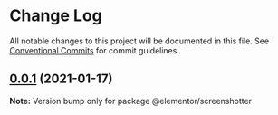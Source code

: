 # Change Log

All notable changes to this project will be documented in this file.
See [Conventional Commits](https://conventionalcommits.org) for commit guidelines.

## [0.0.1](https://github.com/elementor/elementor-editor-packages/compare/@elementor/screenshotter@0.2.2...@elementor/screenshotter@0.0.1) (2021-01-17)

**Note:** Version bump only for package @elementor/screenshotter
